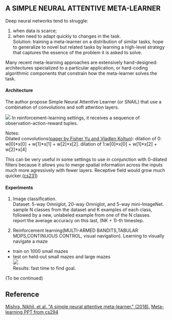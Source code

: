 A SIMPLE NEURAL ATTENTIVE META-LEARNER
---------
Deep neural networks tend to struggle:   
1. when data is scarce;  
2. when need to adapt quickly to changes in the task.  
Solution: training a meta-learner on a distribution of similar tasks, hope to generalize to novel but related
tasks by learning a high-level strategy that captures the essence of the problem it is asked to solve.

Many recent meta-learning approaches are extensively hand-designed:   
architectures specialized to a particular application, or hard-coding algorithmic components that constrain how the meta-learner solves the task. 

#### Architecture
The author propose Simple Neural AttentIve Learner (or SNAIL) that use a combination of convolutions and soft attention layers. 

![](https://lilianweng.github.io/lil-log/assets/images/snail.png)
In reinforcement-learning settings, it receives a sequence of observation-action-reward tuples.

Notes:    
Dilated convolutions([paper by Fisher Yu and Vladlen Koltun](https://arxiv.org/abs/1511.07122)): dilation of 0: w[0]*x[0] + w[1]*x[1] + w[2]*x[2]. dilation of 1:w[0]*x[0] + w[1]*x[2] + w[2]*x[4] 

This can be very useful in some settings to use in conjunction with 0-dilated filters because it allows you to merge spatial information across the inputs much more agressively with fewer layers. Receptive field would grow much quicker.([cs231](http://cs231n.github.io/convolutional-networks/))

#### Experiments
1. Image classification.  
Dataset: 5-way Omniglot, 20-way Omniglot, and 5-way mini-ImageNet. 
sample N classes from the dataset and K examples of each class, followed by a new, unlabeled example from one of the N classes.  
report the average accuracy on this last, (NK + 1)-th timestep. 

2. Reinforcement learning(MULTI-ARMED BANDITS,TABULAR MDPS,CONTINUOUS CONTROL, visual navigation).
Learning to visually navigate a maze  
- train on 1000 small mazes  
- test on held-out small mazes and large mazes   
![](https://encrypted-tbn0.gstatic.com/images?q=tbn:ANd9GcTh57tTx4aXbu1rY8lPi5QzHjbLoqNqYS1nkoY_2QDcyqWk-QSiWw)  
Results: fast time to find goal.

(To be continued)

Reference
----
[Mishra, Nikhil, et al. "A simple neural attentive meta-learner." (2018).](https://arxiv.org/pdf/1707.03141.pdf)
[Meta-learning PPT from cs294](http://rail.eecs.berkeley.edu/deeprlcourse/static/slides/lec-20.pdf)

